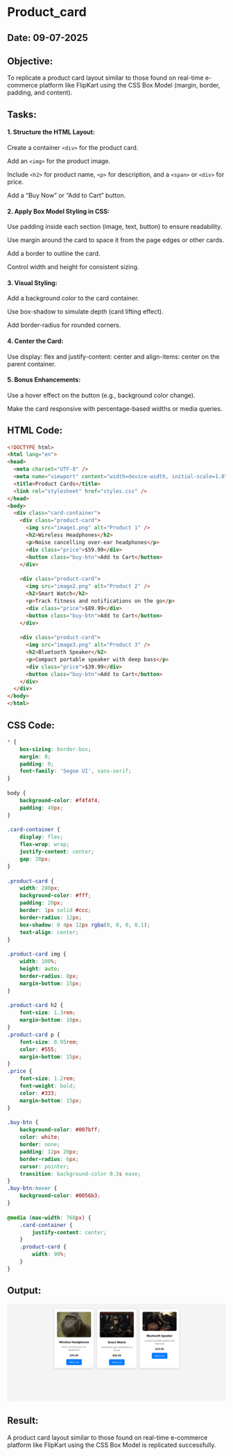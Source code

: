 # Product_card
## Date: 09-07-2025
## Objective:

To replicate a product card layout similar to those found on real-time e-commerce platform like FlipKart using the CSS Box Model (margin, border, padding, and content).

## Tasks:

#### 1. Structure the HTML Layout:
Create a container ```<div>``` for the product card.

Add an ```<img>``` for the product image.

Include ```<h2>``` for product name, ```<p>``` for description, and a ```<span>``` or ```<div>``` for price.

Add a “Buy Now” or “Add to Cart” button.

#### 2. Apply Box Model Styling in CSS:
Use padding inside each section (image, text, button) to ensure readability.

Use margin around the card to space it from the page edges or other cards.

Add a border to outline the card.

Control width and height for consistent sizing.

#### 3. Visual Styling:
Add a background color to the card container.

Use box-shadow to simulate depth (card lifting effect).

Add border-radius for rounded corners.

#### 4. Center the Card:
Use display: flex and justify-content: center and align-items: center on the parent container.

#### 5. Bonus Enhancements:
Use a hover effect on the button (e.g., background color change).

Make the card responsive with percentage-based widths or media queries.
## HTML Code:
```html
<!DOCTYPE html>
<html lang="en">
<head>
  <meta charset="UTF-8" />
  <meta name="viewport" content="width=device-width, initial-scale=1.0"/>
  <title>Product Cards</title>
  <link rel="stylesheet" href="styles.css" />
</head>
<body>
  <div class="card-container">
    <div class="product-card">
      <img src="image1.png" alt="Product 1" />
      <h2>Wireless Headphones</h2>
      <p>Noise cancelling over-ear headphones</p>
      <div class="price">$59.99</div>
      <button class="buy-btn">Add to Cart</button>
    </div>

    <div class="product-card">
      <img src="image2.png" alt="Product 2" />
      <h2>Smart Watch</h2>
      <p>Track fitness and notifications on the go</p>
      <div class="price">$89.99</div>
      <button class="buy-btn">Add to Cart</button>
    </div>

    <div class="product-card">
      <img src="image3.png" alt="Product 3" />
      <h2>Bluetooth Speaker</h2>
      <p>Compact portable speaker with deep bass</p>
      <div class="price">$39.99</div>
      <button class="buy-btn">Add to Cart</button>
    </div>
  </div>
</body>
</html>

```
## CSS Code:
```css
* {
    box-sizing: border-box;
    margin: 0;
    padding: 0;
    font-family: 'Segoe UI', sans-serif;
}

body {
    background-color: #f4f4f4;
    padding: 40px;
}

.card-container {
    display: flex;
    flex-wrap: wrap;
    justify-content: center;
    gap: 20px;
}

.product-card {
    width: 280px;
    background-color: #fff;
    padding: 20px;
    border: 1px solid #ccc;
    border-radius: 12px;
    box-shadow: 0 4px 12px rgba(0, 0, 0, 0.1);
    text-align: center;
}

.product-card img {
    width: 100%;
    height: auto;
    border-radius: 8px;
    margin-bottom: 15px;
}

.product-card h2 {
    font-size: 1.3rem;
    margin-bottom: 10px;
}
.product-card p {
    font-size: 0.95rem;
    color: #555;
    margin-bottom: 15px;
}
.price {
    font-size: 1.2rem;
    font-weight: bold;
    color: #333;
    margin-bottom: 15px;
}

.buy-btn {
    background-color: #007bff;
    color: white;
    border: none;
    padding: 12px 20px;
    border-radius: 6px;
    cursor: pointer;
    transition: background-color 0.3s ease;
}
.buy-btn:hover {
    background-color: #0056b3;
}

@media (max-width: 768px) {
    .card-container {
        justify-content: center;
    }
    .product-card {
        width: 90%;
    }
}
```
## Output:
![alt text](Output.png)
## Result:
A product card layout similar to those found on real-time e-commerce platform like FlipKart using the CSS Box Model is replicated successfully.
